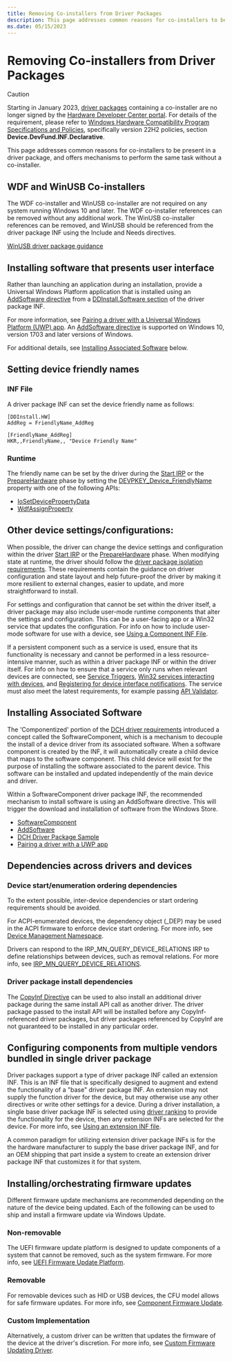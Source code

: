```yaml
---
title: Removing Co-installers from Driver Packages
description: This page addresses common reasons for co-installers to be present in a driver package, and mechanisms to perform the same task without a co-installer.
ms.date: 05/15/2023
---
```


# Removing Co-installers from Driver Packages

> [!CAUTION]
> Starting in January 2023, [driver packages](../install/driver-packages.md) containing a co-installer are no longer signed by the [Hardware Developer Center portal](https://partner.microsoft.com/dashboard). For details of the requirement, please refer to [Windows Hardware Compatibility Program Specifications and Policies](/windows-hardware/design/compatibility/whcp-specifications-policies), specifically version 22H2 policies, section **Device.DevFund.INF.Declarative**.

This page addresses common reasons for co-installers to be present in a driver package, and offers mechanisms to perform the same task without a co-installer.

## WDF and WinUSB Co-installers

The WDF co-installer and WinUSB co-installer are not required on any system running Windows 10 and later. The WDF co-installer references can be removed without any additional work. The WinUSB co-installer references can be removed, and WinUSB should be referenced from the driver package INF using the Include and Needs directives.  
  
[WinUSB driver package guidance](../usbcon/winusb-installation.md)

## Installing software that presents user interface

Rather than launching an application during an installation, provide a Universal Windows Platform application that is installed using an [AddSoftware directive](../install/inf-addsoftware-directive.md) from a [DDInstall.Software section](../install/inf-ddinstall-software-section.md) of the driver package INF.

For more information, see [Pairing a driver with a Universal Windows Platform (UWP) app](../install/pairing-app-and-driver-versions.md). An [AddSoftware directive](../install/inf-addsoftware-directive.md) is supported on Windows 10, version 1703 and later versions of Windows.

For additional details, see [Installing Associated Software](#installing-associated-software) below.

## Setting device friendly names

### INF File

A driver package INF can set the device friendly name as follows:
```
[DDInstall.HW]
AddReg = FriendlyName_AddReg

[FriendlyName_AddReg]
HKR,,FriendlyName,, "Device Friendly Name"
```

### Runtime

The friendly name can be set by the driver during the [Start IRP](../kernel/irp-mn-start-device.md) or the [PrepareHardware](/windows-hardware/drivers/ddi/wdfdevice/nc-wdfdevice-evt_wdf_device_prepare_hardware) phase by setting the [DEVPKEY_Device_FriendlyName](../install/devpkey-device-friendlyname.md) property with one of the following APIs:  

* [IoSetDevicePropertyData](/windows-hardware/drivers/ddi/wdm/nf-wdm-iosetdevicepropertydata)  
* [WdfAssignProperty](/windows-hardware/drivers/ddi/wdfdevice/nf-wdfdevice-wdfdeviceassignproperty)

## Other device settings/configurations:

When possible, the driver can change the device settings and configuration within the driver [Start IRP](../kernel/irp-mn-start-device.md) or the [PrepareHardware](/windows-hardware/drivers/ddi/wdfdevice/nc-wdfdevice-evt_wdf_device_prepare_hardware) phase. When modifying state at runtime, the driver should follow the [driver package isolation requirements](./driver-isolation.md). These requirements contain the guidance on driver configuration and state layout and help future-proof the driver by making it more resilient to external changes, easier to update, and more straightforward to install.
  
For settings and configuration that cannot be set within the driver itself, a driver package may also include user-mode runtime components that alter the settings and configuration. This can be a user-facing app or a Win32 service that updates the configuration. For info on how to include user-mode software for use with a device, see [Using a Component INF File](../install/using-a-component-inf-file.md).

If a persistent component such as a service is used, ensure that its functionality is necessary and cannot be performed in a less resource-intensive manner, such as within a driver package INF or within the driver itself. For info on how to ensure that a service only runs when relevant devices are connected, see [Service Triggers](/windows/win32/services/service-trigger-events), [Win32 services interacting with devices](../install/best-practices-win32services-interacting-with-devices.md), and [Registering for device interface notifications](../install/registering-for-notification-of-device-interface-arrival-and-device-removal.md). The service must also meet the latest requirements, for example passing [API Validator](./validating-windows-drivers.md#apivalidator).

## Installing Associated Software

The 'Componentized' portion of the [DCH driver requirements](../develop/dch-principles-best-practices.md) introduced a concept called the SoftwareComponent, which is a mechanism to decouple the install of a device driver from its associated software. When a software component is created by the INF, it will automatically create a child device that maps to the software component. This child device will exist for the purpose of installing the software associated to the parent device. This software can be installed and updated independently of the main device and driver.

Within a SoftwareComponent driver package INF, the recommended mechanism to install software is using an AddSoftware directive. This will trigger the download and installation of software from the Windows Store.  
  
* [SoftwareComponent](../install/using-a-component-inf-file.md)  
* [AddSoftware](../install/inf-addsoftware-directive.md)  
* [DCH Driver Package Sample](./dch-example.md)  
* [Pairing a driver with a UWP app](../install/pairing-app-and-driver-versions.md)

## Dependencies across drivers and devices

### Device start/enumeration ordering dependencies

To the extent possible, inter-device dependencies or start ordering requirements should be avoided.

For ACPI-enumerated devices, the dependency object (_DEP) may be used in the ACPI firmware to enforce device start ordering. For more info, see [Device Management Namespace](../bringup/device-management-namespace-objects.md).

Drivers can respond to the IRP_MN_QUERY_DEVICE_RELATIONS IRP to define relationships between devices, such as removal relations. For more info, see [IRP_MN_QUERY_DEVICE_RELATIONS](/windows-hardware/drivers/kernel/irp-mn-query-device-relations).

### Driver package install dependencies

The [CopyInf Directive](../install/inf-copyinf-directive.md) can be used to also install an additional driver package during the same install API call as another driver. The driver package passed to the install API will be installed before any CopyInf-referenced driver packages, but driver packages referenced by CopyInf are not guaranteed to be installed in any particular order.

## Configuring components from multiple vendors bundled in single driver package

Driver packages support a type of driver package INF called an extension INF. This is an INF file that is specifically designed to augment and extend the functionality of a "base" driver package INF. An extension may not supply the function driver for the device, but may otherwise use any other directives or write other settings for a device. During a driver installation, a single base driver package INF is selected using [driver ranking](../install/how-setup-ranks-drivers--windows-vista-and-later-.md) to provide the functionality for the device, then any extension INFs are selected for the device. For more info, see [Using an extension INF file](../install/using-an-extension-inf-file.md).
  
A common paradigm for utilizing extension driver package INFs is for the the hardware manufacturer to supply the base driver package INF, and for an OEM shipping that part inside a system to create an extension driver package INF that customizes it for that system.

## Installing/orchestrating firmware updates

Different firmware update mechanisms are recommended depending on the nature of the device being updated. Each of the following can be used to ship and install a firmware update via Windows Update.

### Non-removable

The UEFI firmware update platform is designed to update components of a system that cannot be removed, such as the system firmware. For more info, see [UEFI Firmware Update Platform](../bringup/windows-uefi-firmware-update-platform.md).

### Removable

For removable devices such as HID or USB devices, the CFU model allows for safe firmware updates. For more info, see [Component Firmware Update](../cfu/index.md).

### Custom Implementation

Alternatively, a custom driver can be written that updates the firmware of the device at the driver's discretion. For more info, see [Custom Firmware Updating Driver](../install/updating-device-firmware-using-windows-update.md).
